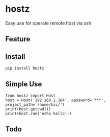 # hostz

Easy use for operate remote host via ssh

## Feature

## Install
```
pip install hostz
```

## Simple Use

```
from hostz import Host
host = Host('192.168.1.184', password='***', project_path='/home/hzc/')
print(host.getcwd())
print(host.run('echo hello'))
```

## Todo

